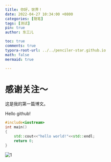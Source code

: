 ```yaml
---
title: 你好，世界！
date: 2022-04-27 10:34:00 +0800
categories: [随笔]
tags: [测试]
pin: true
author: 东三儿

toc: true
comments: true
typora-root-url: ../../penciler-star.github.io
math: false
mermaid: true

---
```


# 感谢关注～ 

这是我的第一篇博文。

Hello github!

```c++
#include<iostream>
int main()
{
    std::cout<<"hello world!"<<std::endl;
    return 0;
}
```

![1](/../penciler-star.github.io/assets/blog_res/2021-03-30-hello-world.assets/1.jpg)